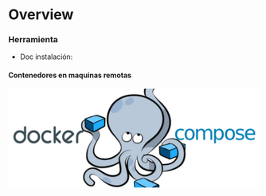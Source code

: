 # Overview

### Herramienta

- Doc instalación: 

#### Contenedores en maquinas remotas
![diagrama](./img/overview.png)